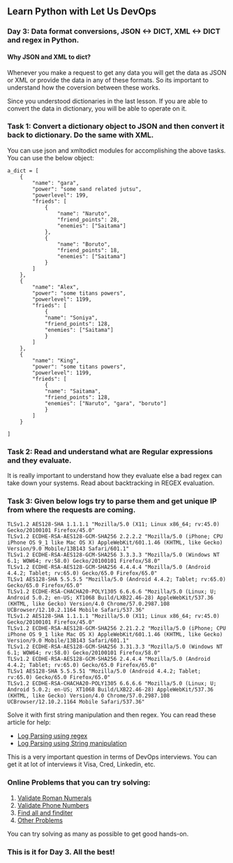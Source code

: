 ## Learn Python with Let Us DevOps

### Day 3: Data format conversions, JSON <-> DICT, XML <-> DICT and regex in Python. 

#### Why JSON and XML to dict? 

Whenever you make a request to get any data you will get the data as JSON or XML or provide the data in any of these formats. So its important to understand how the coversion between these works.

Since you understood dictionaries in the last lesson. If you are able to convert the data in dictionary, you will be able to operate on it. 

### Task 1: Convert a dictionary object to JSON and then convert it back to dictionary. Do the same with XML. 

You can use json and xmltodict modules for accomplishing the above tasks. You can use the below object:
```
a_dict = [
    {
        "name": "gara",
        "power": "some sand related jutsu",
        "powerlevel": 199,
        "frieds": [
            {
                "name": "Naruto",
                "friend_points": 28,
                "enemies": ["Saitama"] 
            },
            {
                "name": "Boruto",
                "friend_points": 18,
                "enemies": ["Saitama"]
            }
        ]
    },
    {
        "name": "Alex",
        "power": "some titans powers",
        "powerlevel": 1199,
        "frieds": [
            {
            "name": "Soniya",
            "friend_points": 128,
            "enemies": ["Saitama"] 
            }
        ]
    },
    {
        "name": "King",
        "power": "some titans powers",
        "powerlevel": 1199,
        "frieds": [
            {
            "name": "Saitama",
            "friend_points": 128,
            "enemies": ["Naruto", "gara", "boruto"] 
            }
        ]
    }
    
]
```

### Task 2: Read and understand what are Regular expressions and they evaluate. 
It is really important to understand how they evaluate else a bad regex can take down your systems. Read about backtracking in REGEX evaluation. 

### Task 3: Given below logs try to parse them and get unique IP from where the requests are coming. 
```
TLSv1.2 AES128-SHA 1.1.1.1 "Mozilla/5.0 (X11; Linux x86_64; rv:45.0) Gecko/20100101 Firefox/45.0"
TLSv1.2 ECDHE-RSA-AES128-GCM-SHA256 2.2.2.2 "Mozilla/5.0 (iPhone; CPU iPhone OS 9_1 like Mac OS X) AppleWebKit/601.1.46 (KHTML, like Gecko) Version/9.0 Mobile/13B143 Safari/601.1"
TLSv1.2 ECDHE-RSA-AES128-GCM-SHA256 3.3.3.3 "Mozilla/5.0 (Windows NT 6.1; WOW64; rv:58.0) Gecko/20100101 Firefox/58.0"
TLSv1.2 ECDHE-RSA-AES128-GCM-SHA256 4.4.4.4 "Mozilla/5.0 (Android 4.4.2; Tablet; rv:65.0) Gecko/65.0 Firefox/65.0"
TLSv1 AES128-SHA 5.5.5.5 "Mozilla/5.0 (Android 4.4.2; Tablet; rv:65.0) Gecko/65.0 Firefox/65.0"
TLSv1.2 ECDHE-RSA-CHACHA20-POLY1305 6.6.6.6 "Mozilla/5.0 (Linux; U; Android 5.0.2; en-US; XT1068 Build/LXB22.46-28) AppleWebKit/537.36 (KHTML, like Gecko) Version/4.0 Chrome/57.0.2987.108 UCBrowser/12.10.2.1164 Mobile Safari/537.36"
TLSv1.2 AES128-SHA 1.1.1.1 "Mozilla/5.0 (X11; Linux x86_64; rv:45.0) Gecko/20100101 Firefox/45.0"
TLSv1.2 ECDHE-RSA-AES128-GCM-SHA256 2.21.2.2 "Mozilla/5.0 (iPhone; CPU iPhone OS 9_1 like Mac OS X) AppleWebKit/601.1.46 (KHTML, like Gecko) Version/9.0 Mobile/13B143 Safari/601.1"
TLSv1.2 ECDHE-RSA-AES128-GCM-SHA256 3.31.3.3 "Mozilla/5.0 (Windows NT 6.1; WOW64; rv:58.0) Gecko/20100101 Firefox/58.0"
TLSv1.2 ECDHE-RSA-AES128-GCM-SHA256 2.4.4.4 "Mozilla/5.0 (Android 4.4.2; Tablet; rv:65.0) Gecko/65.0 Firefox/65.0"
TLSv1 AES128-SHA 5.5.5.51 "Mozilla/5.0 (Android 4.4.2; Tablet; rv:65.0) Gecko/65.0 Firefox/65.0"
TLSv1.2 ECDHE-RSA-CHACHA20-POLY1305 6.6.6.6 "Mozilla/5.0 (Linux; U; Android 5.0.2; en-US; XT1068 Build/LXB22.46-28) AppleWebKit/537.36 (KHTML, like Gecko) Version/4.0 Chrome/57.0.2987.108 UCBrowser/12.10.2.1164 Mobile Safari/537.36"
```

Solve it with first string manipulation and then regex. 
You can read these article for help: 
* [Log Parsing using regex](https://www.learnsteps.com/log-parsing-in-python-using-regular-expressions/)
* [Log Parsing using String manipulation](https://www.learnsteps.com/log-parsing-in-python-read-how-you-can-do-it/)

This is a very important question in terms of DevOps interviews. You can get it at lot of interviews it Visa, Cred, Linkedin, etc.

### Online Problems that you can try solving: 
1. [Validate Roman Numerals](https://www.hackerrank.com/challenges/python-loops/problem)
2. [Validate Phone Numbers](https://www.hackerrank.com/challenges/validating-the-phone-number/problem)
3. [Find all and finditer](https://www.hackerrank.com/challenges/re-findall-re-finditer/problem)
4. [Other Problems](https://www.hackerrank.com/domains/python?filters%5Bsubdomains%5D%5B%5D=py-regex)

You can try solving as many as possible to get good hands-on. 


### This is it for Day 3. All the best!
